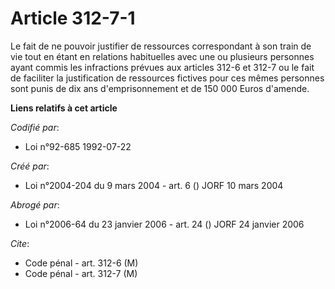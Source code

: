 # Article 312-7-1

Le fait de ne pouvoir justifier de ressources correspondant à son train de vie tout en étant en relations habituelles avec
une ou plusieurs personnes ayant commis les infractions prévues aux articles 312-6 et 312-7 ou le fait de faciliter la
justification de ressources fictives pour ces mêmes personnes sont punis de dix ans d'emprisonnement et de 150 000 Euros
d'amende.

**Liens relatifs à cet article**

_Codifié par_:

  - Loi n°92-685 1992-07-22

_Créé par_:

  - Loi n°2004-204 du 9 mars 2004 - art. 6 () JORF 10 mars 2004

_Abrogé par_:

  - Loi n°2006-64 du 23 janvier 2006 - art. 24 () JORF 24 janvier 2006

_Cite_:

  - Code pénal - art. 312-6 (M)
  - Code pénal - art. 312-7 (M)

